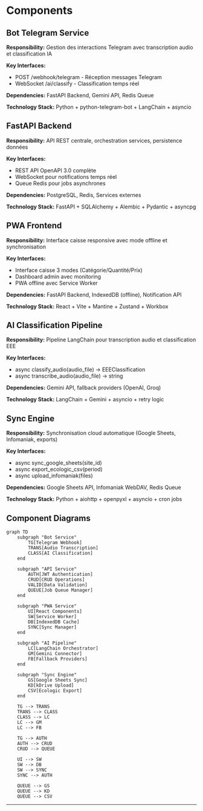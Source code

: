 # Components

## Bot Telegram Service

**Responsibility:** Gestion des interactions Telegram avec transcription audio et classification IA

**Key Interfaces:**
- POST /webhook/telegram - Réception messages Telegram
- WebSocket /ai/classify - Classification temps réel

**Dependencies:** FastAPI Backend, Gemini API, Redis Queue

**Technology Stack:** Python + python-telegram-bot + LangChain + asyncio

## FastAPI Backend

**Responsibility:** API REST centrale, orchestration services, persistence données

**Key Interfaces:**
- REST API OpenAPI 3.0 complète
- WebSocket pour notifications temps réel
- Queue Redis pour jobs asynchrones

**Dependencies:** PostgreSQL, Redis, Services externes

**Technology Stack:** FastAPI + SQLAlchemy + Alembic + Pydantic + asyncpg

## PWA Frontend

**Responsibility:** Interface caisse responsive avec mode offline et synchronisation

**Key Interfaces:**
- Interface caisse 3 modes (Catégorie/Quantité/Prix)
- Dashboard admin avec monitoring
- PWA offline avec Service Worker

**Dependencies:** FastAPI Backend, IndexedDB (offline), Notification API

**Technology Stack:** React + Vite + Mantine + Zustand + Workbox

## AI Classification Pipeline

**Responsibility:** Pipeline LangChain pour transcription audio et classification EEE

**Key Interfaces:**
- async classify_audio(audio_file) -> EEEClassification
- async transcribe_audio(audio_file) -> string

**Dependencies:** Gemini API, fallback providers (OpenAI, Groq)

**Technology Stack:** LangChain + Gemini + asyncio + retry logic

## Sync Engine

**Responsibility:** Synchronisation cloud automatique (Google Sheets, Infomaniak, exports)

**Key Interfaces:**
- async sync_google_sheets(site_id)
- async export_ecologic_csv(period)
- async upload_infomaniak(files)

**Dependencies:** Google Sheets API, Infomaniak WebDAV, Redis Queue

**Technology Stack:** Python + aiohttp + openpyxl + asyncio + cron jobs

## Component Diagrams

```mermaid
graph TD
    subgraph "Bot Service"
        TG[Telegram Webhook]
        TRANS[Audio Transcription]
        CLASS[AI Classification]
    end
    
    subgraph "API Service"
        AUTH[JWT Authentication]
        CRUD[CRUD Operations]
        VALID[Data Validation]
        QUEUE[Job Queue Manager]
    end
    
    subgraph "PWA Service"
        UI[React Components]
        SW[Service Worker]
        DB[IndexedDB Cache]
        SYNC[Sync Manager]
    end
    
    subgraph "AI Pipeline"
        LC[LangChain Orchestrator]
        GM[Gemini Connector]
        FB[Fallback Providers]
    end
    
    subgraph "Sync Engine"
        GS[Google Sheets Sync]
        KD[kDrive Upload]
        CSV[Ecologic Export]
    end
    
    TG --> TRANS
    TRANS --> CLASS
    CLASS --> LC
    LC --> GM
    LC --> FB
    
    TG --> AUTH
    AUTH --> CRUD
    CRUD --> QUEUE
    
    UI --> SW
    SW --> DB
    SW --> SYNC
    SYNC --> AUTH
    
    QUEUE --> GS
    QUEUE --> KD
    QUEUE --> CSV
```

---

